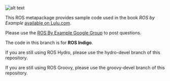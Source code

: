 ![alt text](http://www.pirobot.org/images/rbx_thumbnail.png)

This ROS metapackage provides sample code used in the book *ROS by Example* [available on Lulu.com](http://www.lulu.com/spotlight/pirobot).

Please use the [ROS By Example Google Group](https://groups.google.com/forum/#!forum/ros-by-example) to post questions.

The code in this branch is for **ROS Indigo**.

If you are still using ROS Hydro, please use the hydro-devel branch of this repository.

If you are still using ROS Groovy, please use the groovy-devel branch of this repository.

